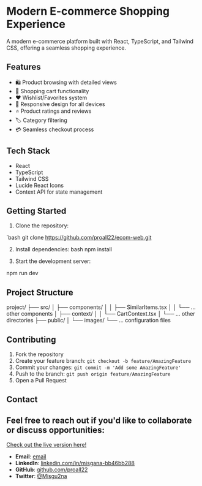 # Modern E-commerce Shopping Experience

A modern e-commerce platform built with React, TypeScript, and Tailwind CSS, offering a seamless shopping experience.

## Features

- 🛍️ Product browsing with detailed views
- 🛒 Shopping cart functionality
- ❤️ Wishlist/Favorites system
- 📱 Responsive design for all devices
- ⭐ Product ratings and reviews
- 🏷️ Category filtering
- 💳 Seamless checkout process

## Tech Stack

- React
- TypeScript
- Tailwind CSS
- Lucide React Icons
- Context API for state management

## Getting Started

1. Clone the repository:

`bash
git clone https://github.com/proall22/ecom-web.git

2. Install dependencies:
   bash
   npm install

3. Start the development server:

npm run dev

## Project Structure

project/ ├── src/ │ ├── components/ │ │ ├── SimilarItems.tsx │ │ └── ... other components │ ├── context/ │ │ └── CartContext.tsx │ └── ... other directories ├── public/ │ └── images/ └── ... configuration files

## Contributing

1. Fork the repository
2. Create your feature branch: `git checkout -b feature/AmazingFeature`
3. Commit your changes: `git commit -m 'Add some AmazingFeature'`
4. Push to the branch: `git push origin feature/AmazingFeature`
5. Open a Pull Request

## Contact

## Feel free to reach out if you'd like to collaborate or discuss opportunities:

[Check out the live version here!](https://project-brown-sigma.vercel.app/)

- **Email**: [email](misganategegn0@gmail.com)
- **LinkedIn**: [linkedin.com/in/misgana-bb46bb288](https://linkedin.com/in/misgana-bb46bb288)
- **GitHub**: [github.com/proall22](https://github.com/proall22)
- **Twitter**: [@Misgu2na](https://twitter.com/Misgu2na)
